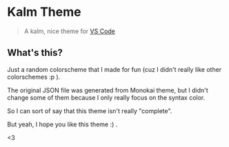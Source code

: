 # Kalm Theme
> A kalm, nice theme for [VS Code][1]

## What's this?

Just a random colorscheme that I made for fun (cuz I didn't really like other
colorschemes :p ).

The original JSON file was generated from Monokai theme, but I didn't change
some of them because I only really focus on the syntax color.

So I can sort of say that this theme isn't really "complete".

But yeah, I hope you like this theme :) .

<3

[1]: http://code.visualstudio.com/
